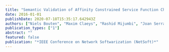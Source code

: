 ```yaml
---
title: "Semantic Validation of Affinity Constrained Service Function Chain Requests"
date: 2016-01-01
publishDate: 2020-07-18T15:35:17.642943Z
authors: ["Niels Bouten", "Maxim Claeys", "Rashid Mijumbi", "Joan Serrat", "Jeroen Famaey", "Steven Latré", "Filip De Turck"]
publication_types: ["1"]
abstract: ""
featured: false
publication: "*IEEE Conference on Network Softwarization (NetSoft)*"
---
```


